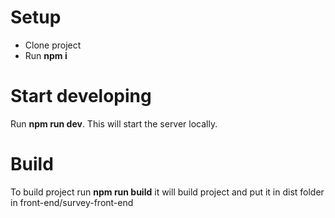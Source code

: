 # Setup
- Clone project
- Run **npm i**

# Start developing
Run **npm run dev**. This will start the server locally.

# Build
To build project run **npm run build** it will build project and put it in dist folder in front-end/survey-front-end
